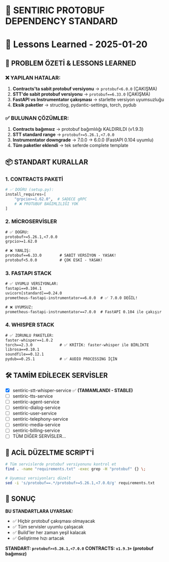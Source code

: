 # 🚀 SENTIRIC PROTOBUF DEPENDENCY STANDARD
# 📅 Lessons Learned - 2025-01-20

## 🎯 PROBLEM ÖZETİ & LESSONS LEARNED

### ❌ YAPILAN HATALAR:
1. **Contracts'ta sabit protobuf versiyonu** → `protobuf<6.0.0` (ÇAKIŞMA)
2. **STT'de sabit protobuf versiyonu** → `protobuf==6.33.0` (ÇAKIŞMA)
3. **FastAPI vs Instrumentator çakışması** → starlette versiyon uyumsuzluğu
4. **Eksik paketler** → structlog, pydantic-settings, torch, pydub

### ✅ BULUNAN ÇÖZÜMLER:
1. **Contracts bağımsız** → protobuf bağımlılığı KALDIRILDI (v1.9.3)
2. **STT standard range** → `protobuf>=5.26.1,<7.0.0`
3. **Instrumentator downgrade** → 7.0.0 → 6.0.0 (FastAPI 0.104 uyumlu)
4. **Tüm paketler eklendi** → tek seferde complete template

## 📦 STANDART KURALLAR

### 1. CONTRACTS PAKETİ
```python
# ✅ DOĞRU (setup.py):
install_requires=[
    "grpcio>=1.62.0",  # SADECE gRPC
    # ❌ PROTUBUF BAĞIMLILIĞI YOK
]
```

### 2. MİCROSERVİSLER
```txt
# ✅ DOĞRU:
protobuf>=5.26.1,<7.0.0
grpcio>=1.62.0

# ❌ YANLIŞ:
protobuf==6.33.0        # SABİT VERSİYON - YASAK!
protobuf<5.0.0          # ÇOK ESKİ - YASAK!
```

### 3. FASTAPI STACK
```txt
# ✅ UYUMLU VERSİYONLAR:
fastapi==0.104.1
uvicorn[standard]==0.24.0
prometheus-fastapi-instrumentator==6.0.0  # ✅ 7.0.0 DEĞİL!

# ❌ UYUMSUZ:
prometheus-fastapi-instrumentator==7.0.0  # FastAPI 0.104 ile çakışır
```

### 4. WHISPER STACK
```txt
# ✅ ZORUNLU PAKETLER:
faster-whisper==1.0.2
torch==2.3.0            # ✅ KRİTİK: faster-whisper ile BİRLİKTE
librosa==0.10.1
soundfile==0.12.1
pydub==0.25.1           # ✅ AUDIO PROCESSING İÇİN
```

## 🛠 TAMİM EDİLECEK SERVİSLER

- [x] sentiric-stt-whisper-service ✅ **(TAMAMLANDI - STABLE)**
- [ ] sentiric-tts-service
- [ ] sentiric-agent-service  
- [ ] sentiric-dialog-service
- [ ] sentiric-user-service
- [ ] sentiric-telephony-service
- [ ] sentiric-media-service
- [ ] sentiric-billing-service
- [ ] TÜM DİĞER SERVİSLER...

## 🔧 ACİL DÜZELTME SCRIPT'İ

```bash
# Tüm servislerde protobuf versiyonunu kontrol et
find . -name "requirements.txt" -exec grep -H "protobuf" {} \;

# Uyumsuz versiyonları düzelt
sed -i 's/protobuf==.*/protobuf>=5.26.1,<7.0.0/g' requirements.txt
```

## 🎉 SONUÇ

**BU STANDARTLARA UYARSAK:**
- ✅ Hiçbir protobuf çakışması olmayacak
- ✅ Tüm servisler uyumlu çalışacak  
- ✅ Build'ler her zaman yeşil kalacak
- ✅ Geliştirme hızı artacak

**STANDART: `protobuf>=5.26.1,<7.0.0`**
**CONTRACTS: `v1.9.3+` (protobuf bağımsız)**